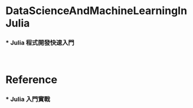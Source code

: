 DataScienceAndMachineLearningInJulia
=====
### * Julia 程式開發快速入門
<br />

Reference
=====
### * Julia 入門實戰
